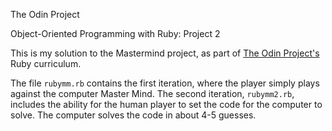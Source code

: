 The Odin Project

Object-Oriented Programming with Ruby: Project 2

This is my solution to the Mastermind project, as part of <a href="http://www.theodinproject.com/ruby-programming/oop">The Odin Project's</a> Ruby curriculum.

The file `rubymm.rb` contains the first iteration, where the player simply plays against the computer Master Mind. The second iteration, `rubymm2.rb`, includes the ability for the human player to set the code for the computer to solve. The computer solves the code in about 4-5 guesses.

